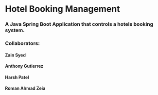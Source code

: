 # Hotel Booking Management #
### A Java Spring Boot Application that controls a hotels booking system.

### Collaborators:
#### Zain Syed
#### Anthony Gutierrez
#### Harsh Patel
#### Roman Ahmad Zeia

